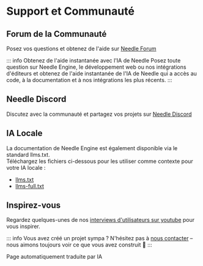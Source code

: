 # Support et Communauté

## Forum de la Communauté

Posez vos questions et obtenez de l'aide sur [Needle Forum](https://forum.needle.tools)  

::: info Obtenez de l'aide instantanée avec l'IA de Needle
Posez toute question sur Needle Engine, le développement web ou nos intégrations d'éditeurs et obtenez de l'aide instantanée de l'IA de Needle qui a accès au code, à la documentation et à nos intégrations les plus récents.
:::


## Needle Discord

Discutez avec la communauté et partagez vos projets sur [Needle Discord](https://discord.needle.tools/?utm_source=needle_docs&utm_content=content)


## IA Locale

La documentation de Needle Engine est également disponible via le standard llms.txt.    
Téléchargez les fichiers ci-dessous pour les utiliser comme contexte pour votre IA locale :

- [llms.txt](https://cloud.needle.tools/llms.txt)
- [llms-full.txt](https://cloud.needle.tools/llms-full.txt)


## Inspirez-vous

Regardez quelques-unes de nos [interviews d'utilisateurs sur youtube](https://www.youtube.com/playlist?list=PLJ4BaFFEGP1EOHCjYszc__d2yO7RkB-iw) pour vous inspirer.

<video-embed src="https://www.youtube.com/watch?v=naPlw5aDJHs" />

<video-embed src="https://www.youtube.com/watch?v=1KKfct3Zpcw" />


<video-embed src="https://www.youtube.com/watch?v=gZuC40Alr88" />


<video-embed src="https://www.youtube.com/watch?v=F6_buCHZhWk" />



::: info Vous avez créé un projet sympa ?
N'hésitez pas à [nous contacter](mailto:hi@needle.tools) – nous aimons toujours voir ce que vous avez construit 💚 
:::

Page automatiquement traduite par IA